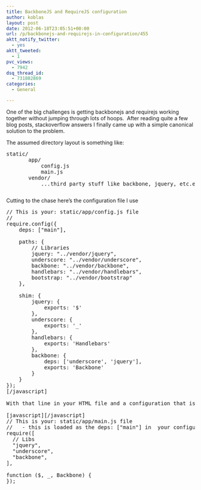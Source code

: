 ```yaml
---
title: BackboneJS and RequireJS configuration
author: koblas
layout: post
date: 2012-06-18T23:05:51+00:00
url: /p/backbonejs-and-requirejs-in-configuration/455
aktt_notify_twitter:
  - yes
aktt_tweeted:
  - 1
pvc_views:
  - 7942
dsq_thread_id:
  - 731802869
categories:
  - General

---
```

One of the big challenges is getting backbonejs and requirejs working together without jumping through lots of hoops.  After reading quite a few blog posts, stackoverflow answers I finally came up with a simple canonical solution to the problem.

The assumed directory layout is something like:

<pre>static/
       app/
           config.js
           main.js
       vendor/
           ...third party stuff like backbone, jquery, etc.etc.
</pre>

<pre lang="html"></pre>

Cutting to the chase here&#8217;s the configuration file I use

<pre lang="javascript">// This is your: static/app/config.js file
//
require.config({
    deps: ["main"],

    paths: {
        // Libraries
        jquery: "../vendor/jquery",
        underscore: "../vendor/underscore",
        backbone: "../vendor/backbone",
        handlebars: "../vendor/handlebars",
        bootstrap: "../vendor/bootstrap"
    },

    shim: {
        jquery: {
            exports: '$'
        },
        underscore: {
            exports: '_'
        },
        handlebars: {
            exports: 'Handlebars'
        },
        backbone: {
            deps: ['underscore', 'jquery'],
            exports: 'Backbone'
        }
    }
});
[/javascript]

With that line in your HTML file and a configuration that is similar to what I've show you should be up and running, you can now create your main.js file that has the following simple format that you'll be extending shortly.

[javascript][/javascript]
// This is your: static/app/main.js file
//   - this is loaded as the deps: ["main"] in  your configuration
require([
  // Libs
  "jquery",
  "underscore",
  "backbone",
],

function ($, _, Backbone) {
});
</pre>